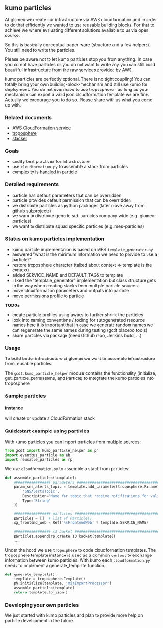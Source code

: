 ## kumo particles

At glomex we create our infrastructure via AWS cloudformation and in order to do that efficiently we wanted to use reusable building blocks. For that to achieve we where evaluating different solutions available to us via open source.

So this is basically conceptual paper-ware (structure and a few helpers). You still need to write the particles.

Please be aware not to let kumo particles stop you from anything. In case you do not have particles or you do not want to write any you can still build beautiful infrastructure from the raw services provided by AWS.

kumo particles are perfectly optional. There is no tight coupling! You can totally bring your own building-block-mechanism and still use kumo for deployment. You do not even have to use troposphere - as long as your mechanism can export a valid json cloudformation template we are fine. Actually we encourage you to do so. Please share with us what you come up with. 


### Related documents

* [AWS CloudFormation service](https://aws.amazon.com/cloudformation/)
* [troposphere](https://github.com/cloudtools/troposphere)
* [stacker](https://github.com/remind101/stacker)


### Goals

* codify best practices for infrastructure
* use `cloudformation.py` to assemble a stack from particles
* complexity is handled in particle


### Detailed requirements

* particle has default parameters that can be overridden
* particle provides default permission that can be overridden
* we distribute particles as python packages (later move away from github subprojects)
* we want to distribute generic std. particles company wide (e.g. glomex-particles)
* we want to distribute squad specific particles (e.g. mes-particles)


### Status on kumo particles implementation

* kumo particle implementation is based on MES `template_generator.py`
* answered "what is the minimum information we need to provide to use a particle?"
* restore troposphere character (talked about context => template is the context)
* added SERVICE_NAME and DEFAULT_TAGS to template
* I liked the "template_generator" implementation but class structure gets in the
  way when creating stacks from multiple particle sources
* move cloudformation parameters and outputs into particle
* move permissions profile to particle

**TODOs**

* create particle profiles using awacs to further shrink the particles
* look into naming conventions / tooling for autogenerated resource names
  here it is important that in case we generate random names we can regenerate
  the same names during testing (gcdt placebo tools)
* share particles via package (need Github repo, Jenkins build, ...)


### Usage

To build better infrastructure at glomex we want to assemble infrastructure from reusable particles.

The `gcdt.kumo_particle_helper` module contains the functionality (initialize, get_particle_permissions, and Particle) to integrate the kumo particles into troposphere


### Sample particles 

#### instance

will create or update a CloudFormation stack


### Quickstart example using particles


With kumo particles you can import particles from multiple sources:

``` python
from gcdt import kumo_particle_helper as ph
import eventbus_particle as eb
import reusable_particles as rp
```

We use `cloudformation.py` to assemble a stack from particles:

``` python
def assemble_particles(template):
    ################# parameters #############################################
    param_sns_alerts_topic = template.add_parameter(troposphere.Parameter(
        'SNSAlertsTopic',
        Description='Name for topic that receive notifications for validation.',
        Type='String'
    ))

    ################# particles ##############################################
    particles = []  # list of Particle()
    sg_frontend_web = Ref('%sFrontendWeb' % template.SERVICE_NAME)

    ################# s3 bucket ##############################################
    particles.append(rp.create_s3_bucket(template))
    ...
```

Under the hood we use `troposphere` to code cloudformation templates. The troposphere template instance is used as a common `context` to exchange information between kumo particles. With kumo each `cloudformation.py` needs to implement a generate_template function.

``` python
def generate_template():
    template = troposphere.Template()
    ph.initialize(template, 'miaImportProcessor')
    assemble_particles(template)
    return template.to_json()
```


### Developing your own particles

We just started with kumo particles and plan to provide more help on particle development in the future.
